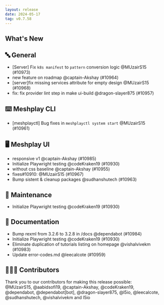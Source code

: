 ```yaml
---
layout: release
date: 2024-05-17
tag: v0.7.58
---
```


## What's New
## 🔤 General
- [Server] Fix `k8s manifest` to `pattern` conversion logic @MUzairS15 (#10973)
- new feature on roadmap @captain-Akshay (#10964)
- [server]fix missing services attribute for empty design @MUzairS15 (#10968)
- fix: fix provider lint step in make ui-build @dragon-slayer875 (#10957)

## ⌨️ Meshplay CLI

- [meshplayctl] Bug fixes in `meshplayctl system start` @MUzairS15 (#10961)

## 🖥 Meshplay UI

- responsive v1 @captain-Akshay (#10985)
- Initialize Playwright testing @codeKraken19 (#10930)
- without css baseline @captain-Akshay (#10955)
- fixes#10910: @MUzairS15 (#10967)
- Bump sistent & cleanup packages @sudhanshutech (#10963)

## 🧰 Maintenance

- Initialize Playwright testing @codeKraken19 (#10930)

## 📖 Documentation

- Bump rexml from 3.2.6 to 3.2.8 in /docs @dependabot (#10984)
- Initialize Playwright testing @codeKraken19 (#10930)
- Eliminate duplication of tutorials listing on homepage @vishalvivekm (#10983)
- Update error-codes.md @leecalcote (#10959)

## 👨🏽‍💻 Contributors

Thank you to our contributors for making this release possible:
@MUzairS15, @aabidsofi19, @captain-Akshay, @codeKraken19, @dependabot, @dependabot[bot], @dragon-slayer875, @l5io, @leecalcote, @sudhanshutech, @vishalvivekm and l5io
